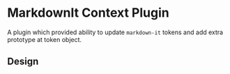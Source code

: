 # MarkdownIt Context Plugin

A plugin which provided ability to update `markdown-it` tokens and add extra prototype at token object.



## Design
